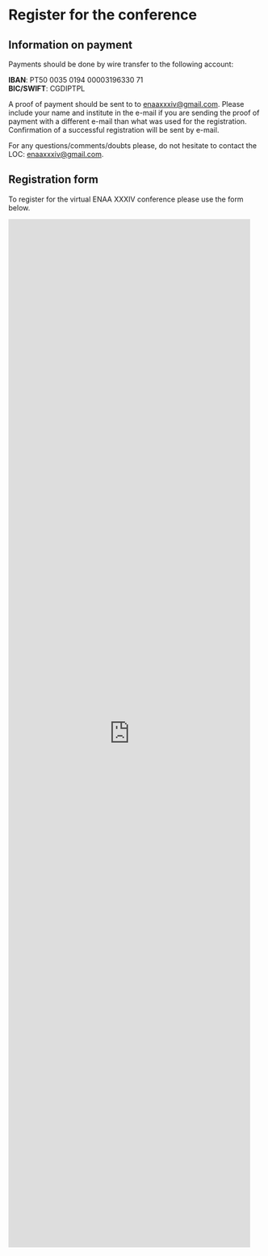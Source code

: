# Register for the conference

## Information on payment

<!-- The registration fee for this conference is 10€.  -->

Payments should be done by wire transfer to the following account:

**IBAN**: PT50 0035 0194 00003196330 71 <br>
**BIC/SWIFT**: CGDIPTPL

A proof of payment should be sent to to [enaaxxxiv@gmail.com](mailto:enaaxxxiv@gmail.com). Please include your name and institute in the e-mail if you are sending the proof of payment with a different e-mail than what was used for the registration. Confirmation of a successful registration will be sent by e-mail.

For any questions/comments/doubts please, do not hesitate to contact the LOC: [enaaxxxiv@gmail.com](mailto:enaaxxxiv@gmail.com).

## Registration form

To register for the virtual ENAA XXXIV conference please use the form below.

<iframe src="https://docs.google.com/forms/d/e/1FAIpQLSdHcUQfJ0LUnoNHLu0vK_AfnW-k6V6NxCdJ7t-C5hx-shis5g/viewform?embedded=true" width="95%" height="2033" frameborder="0" marginheight="0" marginwidth="0">Loading…</iframe>